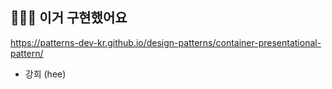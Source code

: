 ## 🙋🏻‍♂️ 이거 구현했어요

https://patterns-dev-kr.github.io/design-patterns/container-presentational-pattern/

- 강희 (hee)
